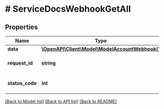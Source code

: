 # # ServiceDocsWebhookGetAll

## Properties

Name | Type | Description | Notes
------------ | ------------- | ------------- | -------------
**data** | [**\OpenAPI\Client\Model\ModelAccountWebhook[]**](ModelAccountWebhook.md) |  | [optional]
**request_id** | **string** | Unique id for each request | [optional]
**status_code** | **int** | HTTP response status code | [optional]

[[Back to Model list]](../../README.md#models) [[Back to API list]](../../README.md#endpoints) [[Back to README]](../../README.md)
